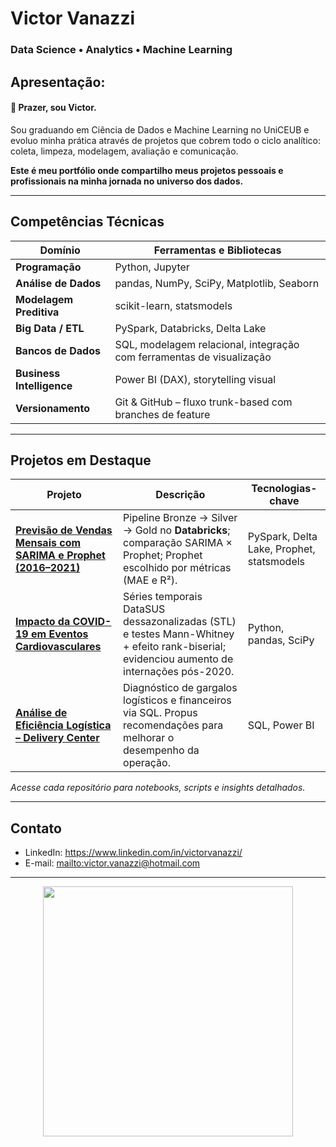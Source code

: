 # Victor Vanazzi  
### Data Science • Analytics • Machine Learning




## Apresentação:

#### 👋 Prazer, sou Victor.
Sou graduando em Ciência de Dados e Machine Learning no UniCEUB e evoluo minha prática através de projetos que cobrem todo o ciclo analítico: coleta, limpeza, modelagem, avaliação e comunicação.

**Este é meu portfólio onde compartilho meus projetos pessoais e profissionais na minha jornada no universo dos dados.**

---
## Competências Técnicas

| Domínio | Ferramentas e Bibliotecas |
|---------|---------------------------|
| **Programação** | Python, Jupyter|
| **Análise de Dados** | pandas, NumPy, SciPy, Matplotlib, Seaborn |
| **Modelagem Preditiva** | scikit-learn, statsmodels |
| **Big Data / ETL** | PySpark, Databricks, Delta Lake |
| **Bancos de Dados** | SQL, modelagem relacional, integração com ferramentas de visualização |
| **Business Intelligence** | Power BI (DAX), storytelling visual |
| **Versionamento** | Git & GitHub – fluxo trunk-based com branches de feature |

---

## Projetos em Destaque

| Projeto | Descrição | Tecnologias-chave |
|---------|-----------|-------------------|
| [**Previsão de Vendas Mensais com SARIMA e Prophet (2016–2021)**](https://github.com/victorvanazzi/store-sales-forecasting) | Pipeline Bronze → Silver → Gold no **Databricks**; comparação SARIMA × Prophet; Prophet escolhido por métricas (MAE e R²). | PySpark, Delta Lake, Prophet, statsmodels |
| [**Impacto da COVID-19 em Eventos Cardiovasculares**](https://github.com/victorvanazzi/impacto-covid-eventos-cardiovasculares/) | Séries temporais DataSUS dessazonalizadas (STL) e testes Mann-Whitney + efeito rank-biserial; evidenciou aumento de internações pós-2020. | Python, pandas, SciPy |
| [**Análise de Eficiência Logística – Delivery Center**](https://github.com/victorvanazzi/analise-sql-case-delivery/) | Diagnóstico de gargalos logísticos e financeiros via SQL. Propus recomendações para melhorar o desempenho da operação. | SQL, Power BI |

_Acesse cada repositório para notebooks, scripts e insights detalhados._

---

## Contato

- LinkedIn: <https://www.linkedin.com/in/victorvanazzi/>
- E-mail: <mailto:victor.vanazzi@hotmail.com>

---

<p align="center">
  <img src="https://github.com/user-attachments/assets/2eddf6b2-80ce-4635-b878-cbb428e0c660" width="400"/>
</p>

